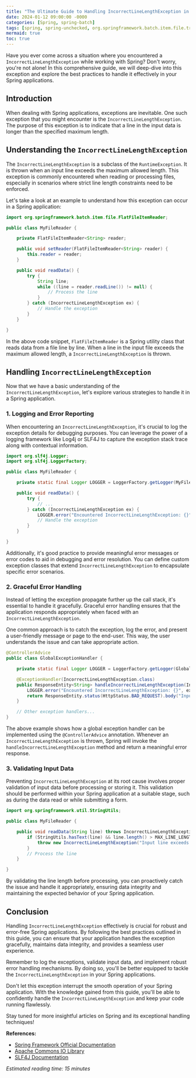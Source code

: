 ```yaml
---
title: "The Ultimate Guide to Handling IncorrectLineLengthException in Spring"
date: 2024-01-12 09:00:00 -0000
categories: [Spring, spring-batch]
tags: [spring, spring-unchecked, org.springframework.batch.item.file.transform]
mermaid: true
toc: true
---
```



Have you ever come across a situation where you encountered a `IncorrectLineLengthException` while working with Spring? Don't worry, you're not alone! In this comprehensive guide, we will deep-dive into this exception and explore the best practices to handle it effectively in your Spring applications.

## Introduction

When dealing with Spring applications, exceptions are inevitable. One such exception that you might encounter is the `IncorrectLineLengthException`. The purpose of this exception is to indicate that a line in the input data is longer than the specified maximum length.

## Understanding the `IncorrectLineLengthException`

The `IncorrectLineLengthException` is a subclass of the `RuntimeException`. It is thrown when an input line exceeds the maximum allowed length. This exception is commonly encountered when reading or processing files, especially in scenarios where strict line length constraints need to be enforced.

Let's take a look at an example to understand how this exception can occur in a Spring application:

```java
import org.springframework.batch.item.file.FlatFileItemReader;

public class MyFileReader {

    private FlatFileItemReader<String> reader;

    public void setReader(FlatFileItemReader<String> reader) {
        this.reader = reader;
    }

    public void readData() {
        try {
            String line;
            while ((line = reader.readLine()) != null) {
                // Process the line
            }
        } catch (IncorrectLineLengthException ex) {
            // Handle the exception
        }
    }

}
```

In the above code snippet, `FlatFileItemReader` is a Spring utility class that reads data from a file line by line. When a line in the input file exceeds the maximum allowed length, a `IncorrectLineLengthException` is thrown.

## Handling `IncorrectLineLengthException`

Now that we have a basic understanding of the `IncorrectLineLengthException`, let's explore various strategies to handle it in a Spring application.

### 1. Logging and Error Reporting

When encountering an `IncorrectLineLengthException`, it's crucial to log the exception details for debugging purposes. You can leverage the power of a logging framework like Log4j or SLF4J to capture the exception stack trace along with contextual information.

```java
import org.slf4j.Logger;
import org.slf4j.LoggerFactory;

public class MyFileReader {

    private static final Logger LOGGER = LoggerFactory.getLogger(MyFileReader.class);

    public void readData() {
        try {
            // ...
        } catch (IncorrectLineLengthException ex) {
            LOGGER.error("Encountered IncorrectLineLengthException: {}", ex.getMessage());
            // Handle the exception
        }
    }

}
```

Additionally, it's good practice to provide meaningful error messages or error codes to aid in debugging and error resolution. You can define custom exception classes that extend `IncorrectLineLengthException` to encapsulate specific error scenarios.

### 2. Graceful Error Handling

Instead of letting the exception propagate further up the call stack, it's essential to handle it gracefully. Graceful error handling ensures that the application responds appropriately when faced with an `IncorrectLineLengthException`.

One common approach is to catch the exception, log the error, and present a user-friendly message or page to the end-user. This way, the user understands the issue and can take appropriate action.

```java
@ControllerAdvice
public class GlobalExceptionHandler {

    private static final Logger LOGGER = LoggerFactory.getLogger(GlobalExceptionHandler.class);

    @ExceptionHandler(IncorrectLineLengthException.class)
    public ResponseEntity<String> handleIncorrectLineLengthException(IncorrectLineLengthException ex) {
        LOGGER.error("Encountered IncorrectLineLengthException: {}", ex.getMessage());
        return ResponseEntity.status(HttpStatus.BAD_REQUEST).body("Input line exceeds maximum allowed length.");
    }

    // Other exception handlers...
}
```

The above example shows how a global exception handler can be implemented using the `@ControllerAdvice` annotation. Whenever an `IncorrectLineLengthException` is thrown, Spring will invoke the `handleIncorrectLineLengthException` method and return a meaningful error response.

### 3. Validating Input Data

Preventing `IncorrectLineLengthException` at its root cause involves proper validation of input data before processing or storing it. This validation should be performed within your Spring application at a suitable stage, such as during the data read or while submitting a form.

```java
import org.springframework.util.StringUtils;

public class MyFileReader {

    public void readData(String line) throws IncorrectLineLengthException {
        if (StringUtils.hasText(line) && line.length() > MAX_LINE_LENGTH) {
            throw new IncorrectLineLengthException("Input line exceeds maximum allowed length.");
        }
        // Process the line
    }

}
```

By validating the line length before processing, you can proactively catch the issue and handle it appropriately, ensuring data integrity and maintaining the expected behavior of your Spring application.

## Conclusion

Handling `IncorrectLineLengthException` effectively is crucial for robust and error-free Spring applications. By following the best practices outlined in this guide, you can ensure that your application handles the exception gracefully, maintains data integrity, and provides a seamless user experience.

Remember to log the exceptions, validate input data, and implement robust error handling mechanisms. By doing so, you'll be better equipped to tackle the `IncorrectLineLengthException` in your Spring applications.

Don't let this exception interrupt the smooth operation of your Spring application. With the knowledge gained from this guide, you'll be able to confidently handle the `IncorrectLineLengthException` and keep your code running flawlessly.

Stay tuned for more insightful articles on Spring and its exceptional handling techniques!

**References:**
- [Spring Framework Official Documentation](https://docs.spring.io/spring-framework/docs/current/reference/html/exception-handling.html)
- [Apache Commons IO Library](https://commons.apache.org/proper/commons-io/)
- [SLF4J Documentation](http://www.slf4j.org/manual.html)

*Estimated reading time: 15 minutes*